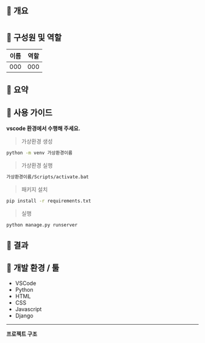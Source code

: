 
## 📌 개요


# 





## 📌 **구성원 및 역할**

| 이름 | 역할 | 
| --- | --- |
| 000 | 000 | 





## 📌 요약





## 📌 사용 가이드

**vscode 환경에서 수행해 주세요.**
   

>가상환경 생성

```bash
python -m venv 가상환경이름
```
>가상환경 실행
```bash
가상환경이름/Scripts/activate.bat
```
>패키지 설치
```bash
pip install -r requirements.txt
```
>실행
```bash
python manage.py runserver
```




## 📌 결과



## 📌 개발 환경 / 툴

- VSCode
- Python
- HTML
- CSS
- Javascript
- Django 


---
**프로젝트 구조**
